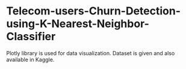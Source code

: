 # Telecom-users-Churn-Detection-using-K-Nearest-Neighbor-Classifier

Plotly library is used for data visualization. Dataset is given and also available in Kaggle.
